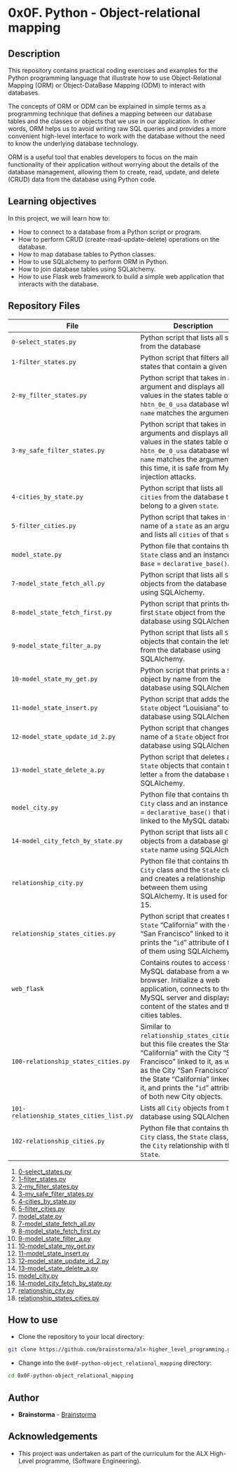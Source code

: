# 0x0F. Python - Object-relational mapping

## Description
This repository contains practical coding exercises and examples for the Python programming language that illustrate how to use Object-Relational Mapping (ORM) or Object-DataBase Mapping (ODM) to interact with databases.

The concepts of ORM or ODM can be explained in simple terms as a programming technique that defines a mapping between our database tables and the classes or objects that we use in our application. In other words, ORM helps us to avoid writing raw SQL queries and provides a more convenient high-level interface to work with the database without the need to know the underlying database technology.

ORM is a useful tool that enables developers to focus on the main functionality of their application without worrying about the details of the database management, allowing them to create, read, update, and delete (CRUD) data from the database using Python code.

## Learning objectives
In this project, we will learn how to:
* How to connect to a database from a Python script or program.
* How to perform CRUD (create-read-update-delete) operations on the database.
* How to map database tables to Python classes.
* How to use SQLalchemy to perform ORM in Python.
* How to join database tables using SQLalchemy.
* How to use Flask web framework to build a simple web application that interacts with the database.

## Repository Files

| File | Description |
| ------------- | ------------- |
| `0-select_states.py` | Python script that lists all states from the database |
| `1-filter_states.py` | Python script that filters all states that contain a given letter |
| `2-my_filter_states.py` | Python script that takes in an argument and displays all values in the states table of our `hbtn_0e_0_usa` database where `name` matches the argument |
| `3-my_safe_filter_states.py` | Python script that takes in arguments and displays all values in the states table of our `hbtn_0e_0_usa` database where `name` matches the argument. But this time, it is safe from MySQL injection attacks. |
| `4-cities_by_state.py` | Python script that lists all `cities` from the database that belong to a given `state`. |
| `5-filter_cities.py` | Python script that takes in the name of a `state` as an argument and lists all `cities` of that `state`. |
| `model_state.py` | Python file that contains the `State` class and an instance `Base` = `declarative_base()`. |
| `7-model_state_fetch_all.py` | Python script that lists all `State` objects from the database using SQLAlchemy. |
| `8-model_state_fetch_first.py` | Python script that prints the first `State` object from the database using SQLAlchemy. |
| `9-model_state_filter_a.py` | Python script that lists all `State` objects that contain the letter `a` from the database using SQLAlchemy. |
| `10-model_state_my_get.py` | Python script that prints a `State` object by name from the database using SQLAlchemy. |
| `11-model_state_insert.py` | Python script that adds the `State` object “Louisiana” to the database using SQLAlchemy. |
| `12-model_state_update_id_2.py` | Python script that changes the name of a `State` object from the database using SQLAlchemy. |
| `13-model_state_delete_a.py` | Python script that deletes all `State` objects that contain the letter `a` from the database using SQLAlchemy. |
| `model_city.py` | Python file that contains the `City` class and an instance `Base` = `declarative_base()` that is linked to the MySQL database. |
| `14-model_city_fetch_by_state.py` | Python script that lists all `City` objects from a database given a `state` name using SQLAlchemy. |
| `relationship_city.py` | Python file that contains the `City` class and the `State` class, and creates a relationship between them using SQLAlchemy. It is used for task 15. |
| `relationship_states_cities.py` | Python script that creates the `State` “California” with the `City` “San Francisco” linked to it, and prints the “`id`” attribute of both of them using SQLAlchemy. |
| `web_flask` | Contains routes to access the MySQL database from a web browser. Initialize a web application, connects to the MySQL server and displays the content of the states and the cities tables. |
| `100-relationship_states_cities.py` | Similar to `relationship_states_cities.py`, but this file creates the State “California” with the City “San Francisco” linked to it, as well as the City “San Francisco” with the State “California” linked to it, and prints the “`id`” attribute of both new City objects. |
| `101-relationship_states_cities_list.py` | Lists all `City` objects from the database using SQLAlchemy. |
| `102-relationship_cities.py` | Python file that contains the `City` class, the `State` class, and the `City` relationship with the `State`. |

1. [0-select_states.py](https://github.com/brainstorma/alx-higher_level_programming/blob/master/0x0F-python-object_relational_mapping/0-select_states.py)
2. [1-filter_states.py](https://github.com/brainstorma/alx-higher_level_programming/blob/master/0x0F-python-object_relational_mapping/1-filter_states.py)
3. [2-my_filter_states.py](https://github.com/brainstorma/alx-higher_level_programming/blob/master/0x0F-python-object_relational_mapping/2-my_filter_states.py)
4. [3-my_safe_filter_states.py](https://github.com/brainstorma/alx-higher_level_programming/blob/master/0x0F-python-object_relational_mapping/3-my_safe_filter_states.py)
5. [4-cities_by_state.py](https://github.com/brainstorma/alx-higher_level_programming/blob/master/0x0F-python-object_relational_mapping/4-cities_by_state.py)
6. [5-filter_cities.py](https://github.com/brainstorma/alx-higher_level_programming/blob/master/0x0F-python-object_relational_mapping/5-filter_cities.py)
7. [model_state.py](https://github.com/brainstorma/alx-higher_level_programming/blob/master/0x0F-python-object_relational_mapping/model_state.py)
8. [7-model_state_fetch_all.py](https://github.com/brainstorma/alx-higher_level_programming/blob/master/0x0F-python-object_relational_mapping/7-model_state_fetch_all.py)
9. [8-model_state_fetch_first.py](https://github.com/brainstorma/alx-higher_level_programming/blob/master/0x0F-python-object_relational_mapping/8-model_state_fetch_first.py)
10. [9-model_state_filter_a.py](https://github.com/brainstorma/alx-higher_level_programming/blob/master/0x0F-python-object_relational_mapping/9-model_state_filter_a.py)
11. [10-model_state_my_get.py](https://github.com/brainstorma/alx-higher_level_programming/blob/master/0x0F-python-object_relational_mapping/10-model_state_my_get.py)
12. [11-model_state_insert.py](https://github.com/brainstorma/alx-higher_level_programming/blob/master/0x0F-python-object_relational_mapping/11-model_state_insert.py)
13. [12-model_state_update_id_2.py](https://github.com/brainstorma/alx-higher_level_programming/blob/master/0x0F-python-object_relational_mapping/12-model_state_update_id_2.py)
14. [13-model_state_delete_a.py](https://github.com/brainstorma/alx-higher_level_programming/blob/master/0x0F-python-object_relational_mapping/13-model_state_delete_a.py)
15. [model_city.py](https://github.com/brainstorma/alx-higher_level_programming/blob/master/0x0F-python-object_relational_mapping/model_city.py)
16. [14-model_city_fetch_by_state.py](https://github.com/brainstorma/alx-higher_level_programming/blob/master/0x0F-python-object_relational_mapping/14-model_city_fetch_by_state.py)
17. [relationship_city.py](https://github.com/brainstorma/alx-higher_level_programming/blob/master/0x0F-python-object_relational_mapping/relationship_city.py)
18. [relationship_states_cities.py](https://github.com/brainstorma/alx-higher_level_programming/blob/master/0x0F-python-object_relational_mapping/relationship_states_cities.py)


## How to use
* Clone the repository to your local directory:
```sh
git clone https://github.com/brainstorma/alx-higher_level_programming.git
```
* Change into the `0x0F-python-object_relational_mapping` directory:
```sh
cd 0x0F-python-object_relational_mapping
```

## Author
* **Brainstorma** - [Brainstorma](https://github.com/brainstorma) 

## Acknowledgements
* This project was undertaken as part of the curriculum for the ALX High-Level programme, (Software Engineering).
